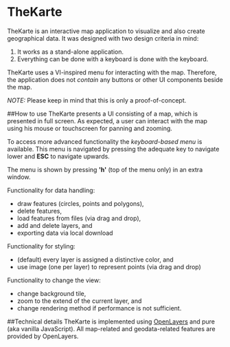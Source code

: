 TheKarte
===

TheKarte is an interactive map application to visualize and also create geographical data.
It was designed with two design criteria in mind:

1. It works as a stand-alone application.
2. Everything can be done with a keyboard is done with the keyboard.

TheKarte uses a VI-inspired menu for interacting with the map.
Therefore, the application does not _contain_ any buttons or other UI components beside the map.

_NOTE:_ Please keep in mind that this is only a proof-of-concept.

##How to use
TheKarte presents a UI consisting of a map, which is presented in full screen.
As expected, a user can interact with the map using his mouse or touchscreen for panning and zooming.

To access more advanced functionality the _keyboard-based menu_ is available.
This menu is navigated by pressing the adequate key to navigate lower and __ESC__ to navigate upwards.

The menu is shown by pressing __'h'__ (top of the menu only) in an extra window.

Functionality for data handling:
* draw features (circles, points and polygons),
* delete features,
* load features from files (via drag and drop),
* add and delete layers, and
* exporting data via local download

Functionality for styling:
* (default) every layer is assigned a distinctive color, and
* use image (one per layer) to represent points (via drag and drop)

Functionality to change the view:
* change background tile,
* zoom to the extend of the current layer, and
* change rendering method if performance is not sufficient.

##Technical details
TheKarte is implemented using [OpenLayers](https://openlayers.org/) and pure (aka vanilla JavaScript).
All map-related and geodata-related features are provided by OpenLayers.
